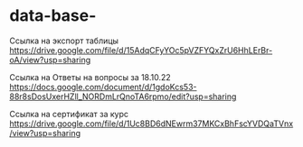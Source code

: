# data-base-
Ссылка на экспорт таблицы
https://drive.google.com/file/d/15AdqCFyYOc5pVZFYQxZrU6HhLErBr-oA/view?usp=sharing

Ссылка на Ответы на вопросы за 18.10.22
https://docs.google.com/document/d/1gdoKcs53-88r8sDosUxerHZll_NORDmLrQnoTA6rpmo/edit?usp=sharing

Ссылка на сертификат за курс 
https://drive.google.com/file/d/1Uc8BD6dNEwrm37MKCxBhFscYVDQaTVnx/view?usp=sharing
